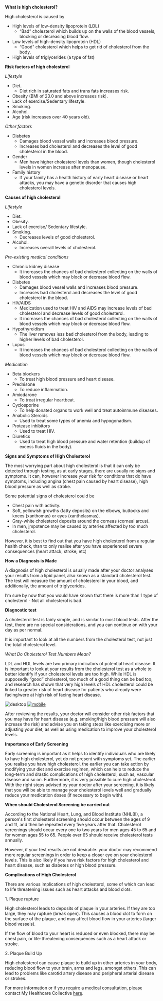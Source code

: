 **What is high cholesterol?**

High cholesterol is caused by

-   High levels of low-density lipoprotein (LDL)
    -   “Bad” cholesterol which builds up on the walls of the blood vessels, blocking or decreasing blood flow.
-   Low levels of high-density lipoprotein (HDL)
    -   “Good” cholesterol which helps to get rid of cholesterol from the body.
-   High levels of triglycerides (a type of fat)

**Risk factors of high cholesterol**

*Lifestyle*

-   Diet.
    -   Diet rich in saturated fats and trans fats increases risk.
-   Obesity (BMI of 23.0 and above increases risk).
-   Lack of exercise/Sedentary lifestyle.
-   Smoking.
-   Alcohol.
-   Age (risk increases over 40 years old).

*Other factors*

-   Diabetes
    -   Damages blood vessel walls and increases blood pressure.
    -   Increases bad cholesterol and decreases the level of good cholesterol in the blood.
-   Gender
    -   Men have higher cholesterol levels than women, though cholesterol levels in women increase after menopause.
-   Family history
    -   If your family has a health history of early heart disease or heart attacks, you may have a genetic disorder that causes high cholesterol levels.

**Causes of high cholesterol**

*Lifestyle*

-   Diet.
-   Obesity.
-   Lack of exercise/ Sedentary lifestyle.
-   Smoking.
    -   Decreases levels of good cholesterol.
-   Alcohol.
    -   Increases overall levels of cholesterol.

*Pre-existing medical conditions*

-   Chronic kidney disease
    -   It increases the chances of bad cholesterol collecting on the walls of blood vessels which may block or decrease blood flow.
-   Diabetes
    -   Damages blood vessel walls and increases blood pressure.
    -   Increases bad cholesterol and decreases the level of good cholesterol in the blood.
-   HIV/AIDS
    -   Medication used to treat HIV and AIDS may increase levels of bad cholesterol and decrease levels of good cholesterol.
    -   It increases the chances of bad cholesterol collecting on the walls of blood vessels which may block or decrease blood flow.
-   Hypothyroidism
    -   The liver removes less bad cholesterol from the body, leading to higher levels of bad cholesterol.
-   Lupus
    -   It increases the chances of bad cholesterol collecting on the walls of blood vessels which may block or decrease blood flow.

*Medication*

-   Beta blockers
    -   To treat high blood pressure and heart disease.
-   Prednisone
    -   To reduce inflammation.
-   Amiodarone
    -   To treat irregular heartbeat.
-   Cyclosporine
    -   To help donated organs to work well and treat autoimmune diseases.
-   Anabolic Steroids
    -   Used to treat some types of anemia and hypogonadism.
-   Protease inhibitors
    -   Used to treat HIV.
-   Diuretics
    -   Used to treat high blood pressure and water retention (buildup of excess fluids in the body).

**Signs and Symptoms of High Cholesterol**

The most worrying part about high cholesterol is that it can only be detected through testing, as at early stages, there are usually no signs and symptoms. It can, however increase your risk for conditions that do have symptoms, including angina (chest pain caused by heart disease), high blood pressure as well as stroke.

Some potential signs of cholesterol could be

-   Chest pain with activity.
-   Soft, yellowish growths (fatty deposits) on the elbows, buttocks and knees (xanthomas) or eyes (xanthelasmas).
-   Gray-white cholesterol deposits around the corneas (corneal arcus).
-   In men, [i](https://www.webmd.com/erectile-dysfunction/understanding-erectile-dysfunction-basics)mpotence may be caused by arteries affected by too much cholesterol.

However, it is best to find out that you have high cholesterol from a regular health check, than to only realise after you have experienced severe consequences (heart attack, stroke, etc)

**How a Diagnosis is Made**

A diagnosis of high cholesterol is usually made after your doctor analyses your results from a lipid panel, also known as a standard cholesterol test. The test will measure the amount of cholesterol in your blood, and additionally, the amount of triglycerides.

I’m sure by now that you would have known that there is more than 1 type of cholesterol - Not all cholesterol is bad.

**Diagnostic test**

A cholesterol test is fairly simple, and is similar to most blood tests. After the test, there are no special considerations, and you can continue on with your day as per normal.

It is important to look at all the numbers from the cholesterol test, not just the total cholesterol level.

*What Do Cholesterol Test Numbers Mean?*

LDL and HDL levels are two primary indicators of potential heart disease. It is important to look at your results from the cholesterol test as a whole to better identify if your cholesterol levels are too high. While HDL is supposedly “good” cholesterol, too much of a good thing can be bad too, and research has shown that very high levels of HDL cholesterol could be linked to greater risk of heart disease for patients who already were facing/were at high risk of facing heart disease.

![desktop](/assets/post-images/post6a.png#desktop)
[![mobile](/assets/post-images/post6b.png#mobile)](/assets/post-images/post6b.png)

After reviewing the results, your doctor will consider other risk factors that you may have for heart disease (e.g. smoking/high blood pressure will also increase the risk) and advise you on taking steps like exercising more or adjusting your diet, as well as using medication to improve your cholesterol levels.

**Importance of Early Screening**

Early screening is important as it helps to identify individuals who are likely to have high cholesterol, yet do not present with symptoms yet. The earlier you realise you have high cholesterol, the earlier you can take action by modifying your diet and exercise regimen, which can help to reduce the long-term and drastic complications of high cholesterol, such as, vascular disease and so on. Furthermore, it is very possible to cure high cholesterol. With the right steps advised by your doctor after your screening, it is likely that you will be able to manage your cholesterol levels well and gradually reduce your medication doses (if necessary to begin with).

**When should Cholesterol Screening be carried out**

According to the National Heart, Lung, and Blood Institute (NHLBI), a person's first cholesterol screening should occur between the ages of 9 and 11, and then be repeated every five years after that. Cholesterol screenings should occur every one to two years for men ages 45 to 65 and for women ages 55 to 65. People over 65 should receive cholesterol tests annually.

However, if your test results are not desirable. your doctor may recommend more regular screenings in order to keep a closer eye on your cholesterol levels. This is also likely if you have risk factors for high cholesterol and heart disease, such as diabetes or high blood pressure. 

**Complications of High Cholesterol**

There are various implications of high cholesterol, some of which can lead to life threatening issues such as heart attacks and blood clots.

1\.  Plaque rupture

High cholesterol leads to deposits of plaque in your arteries. If they are too large, they may rupture (break open). This causes a blood clot to form on the surface of the plaque, and may affect blood flow in your arteries (larger blood vessels).

If the flow of blood to your heart is reduced or even blocked, there may be chest pain, or life-threatening consequences such as a heart attack or stroke.

2\.  Plaque Build Up

High cholesterol can cause plaque to build up in other arteries in your body, reducing blood flow to your brain, arms and legs, amongst others. This can lead to problems like carotid artery disease and peripheral arterial disease or strokes. 

For more information or if you require a medical consultation, please contact My Healthcare Collective [here](https://www.myhealthcarecollective.com/contact-us).
